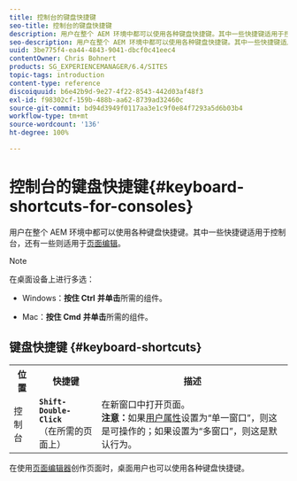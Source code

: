 ```yaml
---
title: 控制台的键盘快捷键
seo-title: 控制台的键盘快捷键
description: 用户在整个 AEM 环境中都可以使用各种键盘快捷键。其中一些快捷键适用于控制台，还有一些则适用于页面编辑。
seo-description: 用户在整个 AEM 环境中都可以使用各种键盘快捷键。其中一些快捷键适用于控制台，还有一些则适用于页面编辑。
uuid: 3be775f4-ea44-4843-9041-dbcf0c41eec4
contentOwner: Chris Bohnert
products: SG_EXPERIENCEMANAGER/6.4/SITES
topic-tags: introduction
content-type: reference
discoiquuid: b6e42b9d-9e27-4f22-8543-442d03af48f3
exl-id: f98302cf-159b-488b-aa62-8739ad32460c
source-git-commit: bd94d3949f0117aa3e1c9f0e84f7293a5d6b03b4
workflow-type: tm+mt
source-wordcount: '136'
ht-degree: 100%

---
```


# 控制台的键盘快捷键{#keyboard-shortcuts-for-consoles}

用户在整个 AEM 环境中都可以使用各种键盘快捷键。其中一些快捷键适用于控制台，还有一些则适用于[页面编辑](/help/sites-classic-ui-authoring/classic-page-author-keyboard-shortcuts.md)。

>[!NOTE]
>
>在桌面设备上进行多选：
>
>* Windows：**按住 Ctrl** **并单击**&#x200B;所需的组件。
>
>* Mac：**按住 Cmd** **并单击**&#x200B;所需的组件。
>



## 键盘快捷键 {#keyboard-shortcuts}

<table> 
 <tbody> 
  <tr> 
   <th>位置</th> 
   <th>快捷键</th> 
   <th>描述</th> 
  </tr> 
  <tr> 
   <td>控制台</td> 
   <td><strong><code>Shift-Double-Click</code></strong><br /> （在所需的页面上）</td> 
   <td>在新窗口中打开页面。<br />
<strong>注意：</strong>如果<a href="/help/sites-classic-ui-authoring/author-env-user-props.md">用户属性</a>设置为“单一窗口”，则这是可操作的；如果设置为“多窗口”，则这是默认行为。</td> 
  </tr> 
 </tbody> 
</table>

在使用[页面编辑器](/help/sites-classic-ui-authoring/classic-page-author-keyboard-shortcuts.md)创作页面时，桌面用户也可以使用各种键盘快捷键。
